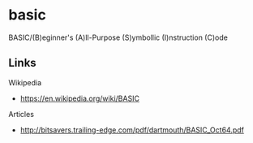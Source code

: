 # basic  

BASIC/(B)eginner's (A)ll-Purpose (S)ymbollic (I)nstruction (C)ode  

## Links  

Wikipedia  
- https://en.wikipedia.org/wiki/BASIC    

Articles  
- http://bitsavers.trailing-edge.com/pdf/dartmouth/BASIC_Oct64.pdf  

